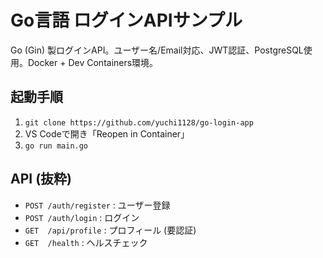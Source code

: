 # Go言語 ログインAPIサンプル

Go (Gin) 製ログインAPI。ユーザー名/Email対応、JWT認証、PostgreSQL使用。Docker + Dev Containers環境。

## 起動手順

1.  `git clone https://github.com/yuchi1128/go-login-app`
2.  VS Codeで開き「Reopen in Container」
3.  `go run main.go`

## API (抜粋)

* `POST /auth/register` : ユーザー登録
* `POST /auth/login` : ログイン
* `GET  /api/profile` : プロフィール (要認証)
* `GET  /health` : ヘルスチェック
